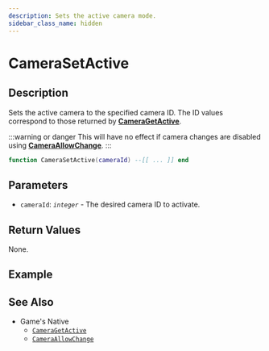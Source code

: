 ```yaml
---
description: Sets the active camera mode.
sidebar_class_name: hidden
---
```


# CameraSetActive

## Description

Sets the active camera to the specified camera ID.
The ID values correspond to those returned by [**CameraGetActive**](https://bully-scripting.vercel.app/docs/game-reference/global-functions/CameraGetActive).

:::warning or danger
This will have no effect if camera changes are disabled using [**CameraAllowChange**](https://bully-scripting.vercel.app/docs/game-reference/global-functions/CameraAllowChange).
:::

```lua
function CameraSetActive(cameraId) --[[ ... ]] end
```

## Parameters

- `cameraId`: _`integer`_ - The desired camera ID to activate.

## Return Values

None.

## Example

## See Also

- Game's Native
  - [`CameraGetActive`](https://bully-scripting.vercel.app/docs/game-reference/global-functions/CameraGetActive)
  - [`CameraAllowChange`](https://bully-scripting.vercel.app/docs/game-reference/global-functions/CameraAllowChange)


